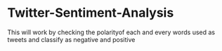 # Twitter-Sentiment-Analysis
This will work by checking the polarityof each and every words used as tweets and classify as negative and positive
